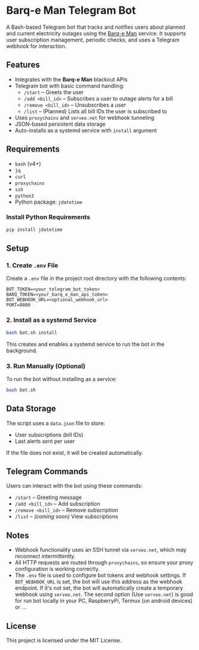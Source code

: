 # Barq-e Man Telegram Bot

A Bash-based Telegram bot that tracks and notifies users about planned and current electricity outages using the [Barq-e Man](https://bargheman.com) service. It supports user subscription management, periodic checks, and uses a Telegram webhook for interaction.

## Features

- Integrates with the **Barq-e Man** blackout APIs
- Telegram bot with basic command handling:
  - `/start` – Greets the user
  - `/add <bill_id>` – Subscribes a user to outage alerts for a bill
  - `/remove <bill_id>` – Unsubscribes a user
  - `/list` – (Planned) Lists all bill IDs the user is subscribed to
- Uses `proxychains` and `serveo.net` for webhook tunneling
- JSON-based persistent data storage
- Auto-installs as a systemd service with `install` argument

## Requirements

- `bash` (v4+)
- `jq`
- `curl`
- `proxychains`
- `ssh`
- `python3`
- Python package: `jdatetime`

### Install Python Requirements

```bash
pip install jdatetime
```

## Setup

### 1. Create `.env` File

Create a `.env` file in the project root directory with the following contents:

```env
BOT_TOKEN=<your_telegram_bot_token>
BARQ_TOKEN=<your_barq_e_man_api_token>
BOT_WEBHOOK_URL=<optional_webhook_url>
PORT=8080
```

### 2. Install as a systemd Service

```bash
bash bot.sh install
```

This creates and enables a systemd service to run the bot in the background.

### 3. Run Manually (Optional)

To run the bot without installing as a service:

```bash
bash bot.sh
```

## Data Storage

The script uses a `data.json` file to store:

- User subscriptions (bill IDs)
- Last alerts sent per user

If the file does not exist, it will be created automatically.

## Telegram Commands

Users can interact with the bot using these commands:

- `/start` – Greeting message
- `/add <bill_id>` – Add subscription
- `/remove <bill_id>` – Remove subscription
- `/list` – *(coming soon)* View subscriptions

## Notes

- Webhook functionality uses an SSH tunnel via `serveo.net`, which may reconnect intermittently.
- All HTTP requests are routed through `proxychains`, so ensure your proxy configuration is working correctly.
- The `.env` file is used to configure bot tokens and webhook settings. If `BOT_WEBHOOK_URL` is set, the bot will use this address as the webhook endpoint. If it's not set, the bot will automatically create a temporary webhook using `serveo.net`. The second option (Use `serveo.net`) is good for run bot locally in your PC, RaspberryPi, Termux (on android devices) or ...

## License

This project is licensed under the MIT License.
